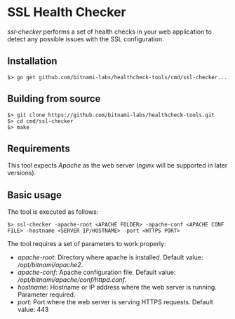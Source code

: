 # SSL Health Checker
_ssl-checker_ performs a set of health checks in your web application to detect any possible issues with the SSL configuration.

## Installation

```
$> go get github.com/bitnami-labs/healthcheck-tools/cmd/ssl-checker...
```

## Building from source

```
$> git clone https://github.com/bitnami-labs/healthcheck-tools.git
$> cd cmd/ssl-checker
$> make 
```

## Requirements

This tool expects _Apache_ as the web server (_nginx_ will be supported in later versions).

## Basic usage

The tool is executed as follows:

```
$> ssl-checker -apache-root <APACHE FOLDER> -apache-conf <APACHE CONF FILE> -hostname <SERVER IP/HOSTNAME> -port <HTTPS PORT>
```

The tool requires a set of parameters to work properly:

  - *apache-root*: Directory where apache is installed. Default value: */opt/bitnami/apache2*.
  - *apache-conf*: Apache configuration file. Default value: */opt/bitnami/apache/conf/httpd.conf*.
  - *hostname*: Hostname or IP address where the web server is running. Parameter required.
  - *port*: Port where the web server is serving HTTPS requests. Default value: 443 

